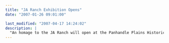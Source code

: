 ```yaml
---
title: "JA Ranch Exhibition Opens"
date: "2007-01-26 09:01:00"

last_modified: "2007-04-17 14:24:02"
description: |
  "An homage to the JA Ranch will open at the Panhandle Plains Historical Museum, Canyon Texas. Curated by Bill Green, it will open February 17th and run through August 19th. <a href="www.panhandleplains.org/collection/special_ja_ranch.php" title="To PHPM Website" target="_blank"><b>To PHPM Website</b></a>"
---
```



